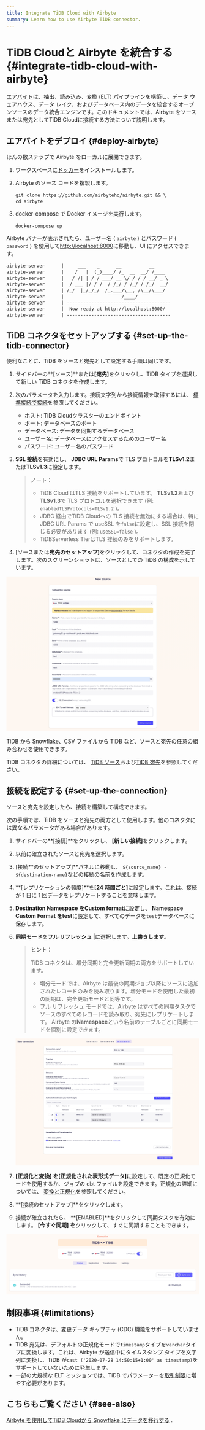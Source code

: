 ```yaml
---
title: Integrate TiDB Cloud with Airbyte
summary: Learn how to use Airbyte TiDB connector.
---
```


# TiDB Cloudと Airbyte を統合する {#integrate-tidb-cloud-with-airbyte}

[エアバイト](https://airbyte.com/)は、抽出、読み込み、変換 (ELT) パイプラインを構築し、データ ウェアハウス、データ レイク、およびデータベース内のデータを統合するオープンソースのデータ統合エンジンです。このドキュメントでは、Airbyte をソースまたは宛先としてTiDB Cloudに接続する方法について説明します。

## エアバイトをデプロイ {#deploy-airbyte}

ほんの数ステップで Airbyte をローカルに展開できます。

1.  ワークスペースに[ドッカー](https://www.docker.com/products/docker-desktop)をインストールします。

2.  Airbyte のソース コードを複製します。

    ```shell
    git clone https://github.com/airbytehq/airbyte.git && \
    cd airbyte
    ```

3.  docker-compose で Docker イメージを実行します。

    ```shell
    docker-compose up
    ```

Airbyte バナーが表示されたら、ユーザー名 ( `airbyte` ) とパスワード ( `password` ) を使用して[http://localhost:8000](http://localhost:8000)に移動し、UI にアクセスできます。

```
airbyte-server      |     ___    _      __          __
airbyte-server      |    /   |  (_)____/ /_  __  __/ /____
airbyte-server      |   / /| | / / ___/ __ \/ / / / __/ _ \
airbyte-server      |  / ___ |/ / /  / /_/ / /_/ / /_/  __/
airbyte-server      | /_/  |_/_/_/  /_.___/\__, /\__/\___/
airbyte-server      |                     /____/
airbyte-server      | --------------------------------------
airbyte-server      |  Now ready at http://localhost:8000/
airbyte-server      | --------------------------------------
```

## TiDB コネクタをセットアップする {#set-up-the-tidb-connector}

便利なことに、TiDB をソースと宛先として設定する手順は同じです。

1.  サイドバーの**[ソース]**または<strong>[宛先]</strong>をクリックし、TiDB タイプを選択して新しい TiDB コネクタを作成します。

2.  次のパラメータを入力します。接続文字列から接続情報を取得するには、 [標準接続で接続](/tidb-cloud/connect-via-standard-connection.md)を参照してください。

    -   ホスト: TiDB Cloudクラスターのエンドポイント
    -   ポート: データベースのポート
    -   データベース: データを同期するデータベース
    -   ユーザー名: データベースにアクセスするためのユーザー名
    -   パスワード: ユーザー名のパスワード

3.  **SSL 接続**を有効にし、 <strong>JDBC URL Params</strong>で TLS プロトコルを<strong>TLSv1.2</strong>または<strong>TLSv1.3</strong>に設定します。

    > ノート：
    >
    > -   TiDB Cloud はTLS 接続をサポートしています。 **TLSv1.2**および<strong>TLSv1.3</strong>で TLS プロトコルを選択できます (例: `enabledTLSProtocols=TLSv1.2` )。
    > -   JDBC 経由でTiDB Cloudへの TLS 接続を無効にする場合は、特に JDBC URL Params で useSSL を`false`に設定し、SSL 接続を閉じる必要があります (例: `useSSL=false` )。
    > -   TiDBServerless TierはTLS 接続のみをサポートします。

4.  [ソースまたは**宛先の**<strong>セットアップ]</strong>をクリックして、コネクタの作成を完了します。次のスクリーンショットは、ソースとしての TiDB の構成を示しています。

![TiDB source configuration](/media/tidb-cloud/integration-airbyte-parameters.jpg)

TiDB から Snowflake、CSV ファイルから TiDB など、ソースと宛先の任意の組み合わせを使用できます。

TiDB コネクタの詳細については、 [TiDB ソース](https://docs.airbyte.com/integrations/sources/tidb)および[TiDB 宛先](https://docs.airbyte.com/integrations/destinations/tidb)を参照してください。

## 接続を設定する {#set-up-the-connection}

ソースと宛先を設定したら、接続を構築して構成できます。

次の手順では、TiDB をソースと宛先の両方として使用します。他のコネクタには異なるパラメータがある場合があります。

1.  サイドバーの**[接続]**をクリックし、 <strong>[新しい接続]</strong>をクリックします。

2.  以前に確立されたソースと宛先を選択します。

3.  [接続**のセットアップ]**パネルに移動し、 `${source_name} - ${destination-name}`などの接続の名前を作成します。

4.  **[レプリケーションの頻度]**を<strong>[24 時間ごと]</strong>に設定します。これは、接続が 1 日に 1 回データをレプリケートすることを意味します。

5.  **Destination Namespace を**<strong>Custom format</strong>に設定し、 <strong>Namespace Custom Format を</strong><strong>test</strong>に設定して、すべてのデータを`test`データベースに保存します。

6.  **同期モード**を<strong>フル リフレッシュ |</strong>に選択します。<strong>上書きします</strong>。

    > **ヒント：**
    >
    > TiDB コネクタは、増分同期と完全更新同期の両方をサポートしています。
    >
    > -   増分モードでは、Airbyte は最後の同期ジョブ以降にソースに追加されたレコードのみを読み取ります。増分モードを使用した最初の同期は、完全更新モードと同等です。
    > -   フル リフレッシュ モードでは、Airbyte はすべての同期タスクでソースのすべてのレコードを読み取り、宛先にレプリケートします。 Airbyte の**Namespace**という名前のテーブルごとに同期モードを個別に設定できます。

    ![Set up connection](/media/tidb-cloud/integration-airbyte-connection.jpg)

7.  **[正規化と変換] を**<strong>[正規化された表形式データ]</strong>に設定して、既定の正規化モードを使用するか、ジョブの dbt ファイルを設定できます。正規化の詳細については、 [変換と正規化](https://docs.airbyte.com/operator-guides/transformation-and-normalization/transformations-with-dbt)を参照してください。

8.  **[接続のセットアップ]**をクリックします。

9.  接続が確立されたら、 **[ENABLED]**をクリックして同期タスクを有効にします。 <strong>[今すぐ同期] を</strong>クリックして、すぐに同期することもできます。

![Sync data](/media/tidb-cloud/integration-airbyte-sync.jpg)

## 制限事項 {#limitations}

-   TiDB コネクタは、変更データ キャプチャ (CDC) 機能をサポートしていません。
-   TiDB 宛先は、デフォルトの正規化モードで`timestamp`タイプを`varchar`タイプに変換します。これは、Airbyte が送信中にタイムスタンプ タイプを文字列に変換し、TiDB が`cast ('2020-07-28 14:50:15+1:00' as timestamp)`をサポートしていないために発生します。
-   一部の大規模な ELT ミッションでは、TiDB でパラメーターを[取引制限](/develop/dev-guide-transaction-restraints.md#large-transaction-restrictions)に増やす必要があります。

## こちらもご覧ください {#see-also}

[Airbyte を使用してTiDB Cloudから Snowflake にデータを移行する](https://www.pingcap.com/blog/using-airbyte-to-migrate-data-from-tidb-cloud-to-snowflake/) .

